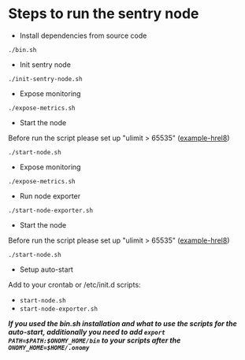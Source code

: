 # Steps to run the sentry node

* Install dependencies from source code

```
./bin.sh
```

* Init sentry node

```
./init-sentry-node.sh
```

* Expose monitoring

```
./expose-metrics.sh
```

* Start the node

Before run the script please set up "ulimit > 65535" ([example-hrel8](set-ulimit-hrel8.md))

```
./start-node.sh
```

* Expose monitoring

```
./expose-metrics.sh
```

* Run node exporter

```
./start-node-exporter.sh
```

* Start the node

Before run the script please set up "ulimit > 65535" ([example-hrel8](set-ulimit-hrel8.md))

```
./start-node.sh
```

* Setup auto-start

Add to your crontab or /etc/init.d scripts:

* `start-node.sh`
* `start-node-exporter.sh`

***If you used the bin.sh installation and what to use the scripts for the auto-start, additionally you need to
add ```export PATH=$PATH:$ONOMY_HOME/bin``` to your scripts after the ```ONOMY_HOME=$HOME/.onomy```***
